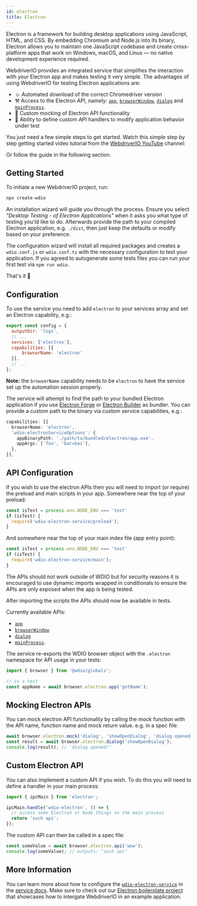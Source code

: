 ```yaml
---
id: electron
title: Electron
---
```


Electron is a framework for building desktop applications using JavaScript, HTML, and CSS. By embedding Chromium and Node.js into its binary, Electron allows you to maintain one JavaScript codebase and create cross-platform apps that work on Windows, macOS, and Linux — no native development experience required.

WebdriverIO provides an integrated service that simplifies the interaction with your Electron app and makes testing it very simple. The advantages of using WebdriverIO for testing Electron applications are:

- ☺️ Automated download of the correct Chromedriver version
- ⚒️ Access to the Electron API, namely: [`app`](https://www.electronjs.org/docs/latest/api/app), [`browserWindow`](https://www.electronjs.org/docs/latest/api/browser-window), [`dialog`](https://www.electronjs.org/docs/latest/api/dialog) and [`mainProcess`](https://www.electronjs.org/docs/latest/api/process).
- 🔄 Custom mocking of Electron API functionality
- 👤 Ability to define custom API handlers to modify application behavior under test

You just need a few simple steps to get started. Watch this simple step by step getting started video tutorial from the [WebdriverIO YouTube](https://www.youtube.com/@webdriverio) channel:

<LiteYouTubeEmbed
    id="iQNxTdWedk0"
    title="Getting Started with ElectronJS Testing in WebdriverIO"
/>

Or follow the guide in the following section.

## Getting Started

To initiate a new WebdriverIO project, run:

```sh
npx create-wdio
```

An installation wizard will guide you through the process. Ensure you select _"Desktop Testing - of Electron Applications"_ when it asks you what type of testing you'ld like to do. Afterwards provide the path to your compiled Electron application, e.g. `./dist`, then just keep the defaults or modify based on your preference.

The configuration wizard will install all required packages and creates a `wdio.conf.js` or `wdio.conf.ts` with the necessary configuration to test your application. If you agreed to autogenerate some tests files you can run your first test via `npm run wdio`.

That's it 🎉

## Configuration

To use the service you need to add `electron` to your services array and set an Electron capability, e.g.:

```js title=wdio.conf.js
export const config = {
  outputDir: 'logs',
  // ...
  services: ['electron'],
  capabilities: [{
      browserName: 'electron'
  }],
  // ...
};
```

**Note:** the `browserName` capability needs to be `electron` to have the service set up the automation session properly.

The service will attempt to find the path to your bundled Electron application if you use [Electron Forge](https://www.electronforge.io/) or [Electron Builder](https://www.electron.build/) as bundler. You can provide a custom path to the binary via custom service capabilities, e.g.:

```ts
capabilities: [{
  browserName: 'electron',
  'wdio:electronServiceOptions': {
    appBinaryPath: './path/to/bundled/electron/app.exe',
    appArgs: ['foo', 'bar=baz'],
  },
}],
```

## API Configuration

If you wish to use the electron APIs then you will need to import (or require) the preload and main scripts in your app. Somewhere near the top of your preload:

```ts
const isTest = process.env.NODE_ENV === 'test'
if (isTest) {
  require('wdio-electron-service/preload');
}
```

And somewhere near the top of your main index file (app entry point):

```ts
const isTest = process.env.NODE_ENV === 'test'
if (isTest) {
  require('wdio-electron-service/main');
}
```

The APIs should not work outside of WDIO but for security reasons it is encouraged to use dynamic imports wrapped in conditionals to ensure the APIs are only exposed when the app is being tested.

After importing the scripts the APIs should now be available in tests.

Currently available APIs:
- [`app`](https://www.electronjs.org/docs/latest/api/app)
- [`browserWindow`](https://www.electronjs.org/docs/latest/api/browser-window)
- [`dialog`](https://www.electronjs.org/docs/latest/api/dialog)
- [`mainProcess`](https://www.electronjs.org/docs/latest/api/process).

The service re-exports the WDIO browser object with the `.electron` namespace for API usage in your tests:

```ts
import { browser } from '@wdio/globals';

// in a test
const appName = await browser.electron.app('getName');
```

## Mocking Electron APIs

You can mock electron API functionality by calling the mock function with the API name, function name and mock return value. e.g. in a spec file:

```ts
await browser.electron.mock('dialog', 'showOpenDialog', 'dialog opened!');
const result = await browser.electron.dialog('showOpenDialog');
console.log(result); // 'dialog opened!'
```

## Custom Electron API

You can also implement a custom API if you wish. To do this you will need to define a handler in your main process:

```ts
import { ipcMain } from 'electron';

ipcMain.handle('wdio-electron', () => {
  // access some Electron or Node things on the main process
  return 'such api';
});
```

The custom API can then be called in a spec file:

```ts
const someValue = await browser.electron.api('wow');
console.log(someValue); // outputs: "such api"
```

## More Information

You can learn more about how to configure the [`wdio-electron-service`](https://www.npmjs.com/package/wdio-electron-service) in the [service docs](/docs/wdio-electron-service). Make sure to check out our [Electron boilerplate project](https://github.com/webdriverio/electron-boilerplate) that showcases how to intergate WebdriverIO in an example application.
